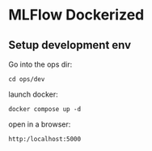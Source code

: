 # MLFlow Dockerized

## Setup development env


Go into the ops dir:
```
cd ops/dev
```

launch docker:
```
docker compose up -d
```

open in a browser:
```
http:/localhost:5000
```